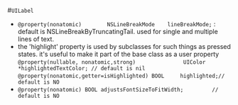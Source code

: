 #`UILabel`

- `@property(nonatomic)        NSLineBreakMode    lineBreakMode;` : default is NSLineBreakByTruncatingTail. used for single and multiple lines of text.
- the 'highlight' property is used by subclasses for such things as pressed states. it's useful to make it part of the base class as a user property `@property(nullable, nonatomic,strong)               UIColor *highlightedTextColor; // default is nil` 
`@property(nonatomic,getter=isHighlighted) BOOL     highlighted;// default is NO`          
- `@property(nonatomic) BOOL adjustsFontSizeToFitWidth;         // default is NO`